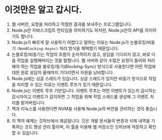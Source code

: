 # 이것만은 알고 갑시다.

1. 웹 서버란, 요청을 처리하고 적절한 결과를 보내주는 프로그램입니다.
2. Node.js란 자바스크립트 런타임을 의미하기도 하지만, Node.js만의 API를 의미하기도 합니다.
3. Node.js가 빠르게 잘 사용하기 어렵다고 말하는 이유는 Node.js가 논블로킹/비동기 `(NonBlocking-Async)` 처리 방식을 채택했기 때문입니다.
3. 논블로킹/비동기는 작업의 흐름이 순차적이지 않고, 응답을 기다리지 않고, 바로 다음 작업을 실행해버리는 것을 말합니다. 웹 서버와 같이 수많은 요청이 들어와 처리해야 하는 작업을 블로킹/동기(Blocking-Sync) 방식으로 사용한다면 어떤 작업에 대한 완료 응답이 올때까지 기다리면서 자원을 낭비합니다.
5. Node.js에는 싱글 스레드가 있습니다. 싱글 스레드가 있지만 비동기 방식으로 작업을 처리할 수 있는 이유는 이벤트 루프가 있기 때문입니다.
6. Node.js는 이벤트 루프 기반입니다. 이벤트 루프는 어떤 이벤트가 있는지 감시하는 감시자이고 이벤트가 감지하면 그 작업을 위해 작업 스레드를 생성해 그 이벤트 처리를 맡겨버립니다.
7. 맥과 리눅스를 사용한다면 NVM을 사용해 Node.js의 버전을 관리하는 것이 좋습니다.
8. 이 책의 예제는 깃허브에서 제공됩니다. 깃은 개발 문서들의 변경과 삭제 내역을 기록하는 코드 형상 관리 툴이며, 이 툴을 이용해 웹 저장소인 깃허브에 저장하고 확인할 수 있습니다.
